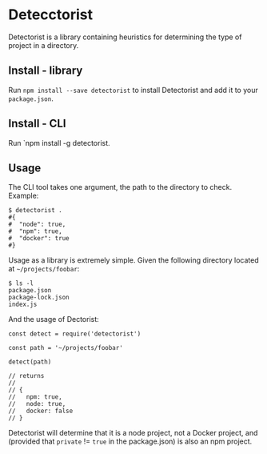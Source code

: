 # Detecctorist

Detectorist is a library containing heuristics for determining the type of
project in a directory.

## Install - library

Run `npm install --save detectorist` to install Detectorist and add it to your
`package.json`.

## Install - CLI

Run `npm install -g detectorist.

## Usage

The CLI tool takes one argument, the path to the directory to check. Example:

```
$ detectorist .
#{
#  "node": true,
#  "npm": true,
#  "docker": true
#}
```

Usage  as a library is extremely simple. Given the following directory located at
`~/projects/foobar`:

```
$ ls -l
package.json
package-lock.json
index.js
```

And the usage of Dectorist:

```
const detect = require('detectorist')

const path = '~/projects/foobar'

detect(path)

// returns
//
// {
//   npm: true,
//   node: true,
//   docker: false
// }
```

Detectorist will determine that it is a node project, not a Docker project, and
(provided that `private` != `true` in the package.json) is also an npm project.

